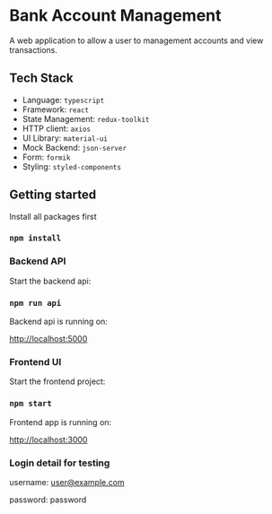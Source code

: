 # Bank Account Management

A web application to allow a user to management accounts and view transactions.

## Tech Stack

- Language: `typescript`
- Framework: `react`
- State Management: `redux-toolkit`
- HTTP client: `axios`
- UI Library: `material-ui`
- Mock Backend: `json-server`
- Form: `formik`
- Styling: `styled-components`

## Getting started

Install all packages first

### `npm install`

### Backend API

Start the backend api:

### `npm run api`

Backend api is running on:

[http://localhost:5000](http://localhost:5000)

### Frontend UI

Start the frontend project:

### `npm start`

Frontend app is running on:

[http://localhost:3000](http://localhost:3000)

### Login detail for testing

username: user@example.com

password: password
